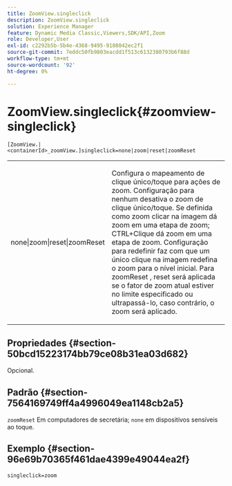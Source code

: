```yaml
---
title: ZoomView.singleclick
description: ZoomView.singleclick
solution: Experience Manager
feature: Dynamic Media Classic,Viewers,SDK/API,Zoom
role: Developer,User
exl-id: c2292b5b-5b4e-4368-9495-9108042ec2f1
source-git-commit: 7eddc50fb9803eacdd1f513c6132380793b6f88d
workflow-type: tm+mt
source-wordcount: '92'
ht-degree: 0%

---
```


# ZoomView.singleclick{#zoomview-singleclick}

`[ZoomView.|<containerId>_zoomView.]singleclick=none|zoom|reset|zoomReset`

<table id="table_82C9252157DB41B5B98505855975D2F5"> 
 <tbody> 
  <tr> 
   <td colname="col1"> <p> <span class="codeph"> none|zoom|reset|zoomReset </span> </p> </td> 
   <td colname="col2"> <p> Configura o mapeamento de clique único/toque para ações de zoom. Configuração para <span class="codeph"> nenhum </span> desativa o zoom de clique único/toque. Se definida como <span class="codeph"> zoom </span> clicar na imagem dá zoom em uma etapa de zoom; CTRL+Clique dá zoom em uma etapa de zoom. Configuração para <span class="codeph"> redefinir </span> faz com que um único clique na imagem redefina o zoom para o nível inicial. Para <span class="codeph"> zoomReset </span>, reset será aplicada se o fator de zoom atual estiver no limite especificado ou ultrapassá-lo, caso contrário, o zoom será aplicado. </p> </td> 
  </tr> 
 </tbody> 
</table>

## Propriedades {#section-50bcd15223174bb79ce08b31ea03d682}

Opcional.

## Padrão {#section-7564169749ff4a4996049ea1148cb2a5}

`zoomReset` Em computadores de secretária; `none` em dispositivos sensíveis ao toque.

## Exemplo {#section-96e69b70365f461dae4399e49044ea2f}

`singleclick=zoom`
